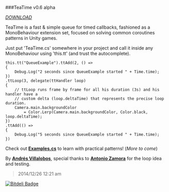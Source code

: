 ###TeaTime v0.6 alpha 

_[DOWNLOAD](http://github.com/alvivar/TeaTime/raw/master/TeaTime.zip)_


TeaTime is a fast & simple queue for timed callbacks, fashioned as a
MonoBehaviour extension set, focused on solving common coroutines patterns in
Unity games.

Just put 'TeaTime.cs' somewhere in your project and call it inside any
MonoBehaviour using 'this.tt' (and trust the autocomplete).

	this.tt("QueueExample").ttAdd(2, () =>
	{
		Debug.Log("2 seconds since QueueExample started " + Time.time);
	})
	.ttLoop(3, delegate(ttHandler loop)
	{	
		// ttLoop runs frame by frame for all his duration (3s) and his handler have a
		// custom delta (loop.deltaTime) that represents the precise loop duration.
		Camera.main.backgroundColor 
			= Color.Lerp(Camera.main.backgroundColor, Color.black, loop.deltaTime);
	})
	.ttAdd(() =>
	{
		Debug.Log("5 seconds since QueueExample started " + Time.time);
	})


Check out
**[Examples.cs](http://github.com/alvivar/TeaTime/blob/master/Examples.cs)**
to learn with practical patterns! (*More to come*)


By **[Andrés Villalobos](http://twitter.com/matnesis)**, special thanks to
**[Antonio Zamora](http://twitter.com/tzamora)** for the loop idea and
testing.

> 2014/12/26 12:21 am


[![Bitdeli Badge](https://d2weczhvl823v0.cloudfront.net/alvivar/teatime/trend.png)](https://bitdeli.com/free "Bitdeli Badge")

